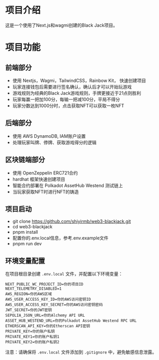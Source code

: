 # 项目介绍
这是一个使用了Next.js和wagmi创建的Black Jack项目。

# 项目功能
## 前端部分
- 使用 Nextjs，Wagmi，TailwindCSS，Rainbow Kit， 快速创建项目
- 玩家连接钱包后需要进行签名确认，确认后才可以开始玩游戏
- 游戏规则为经典的Black Jack游戏规则，手牌更接近于21点则胜利
- 玩家每赢一把加100分，每输一把减100分，平局不得分
- 玩家分数达到1000分时，点击获取NFT可以获取一枚NFT

## 后端部分
- 使用 AWS DynamoDB, IAM账户设置
- 处理玩家叫牌、停牌、获取游戏得分的逻辑

## 区块链端部分
- 使用 OpenZeppelin ERC721合约
- hardhat 框架快速创建项目
- 智能合约部署在 Polkadot AssetHub Westend 测试链上
- 当玩家获取NFT时进行NFT的铸造

## 项目启动
- git clone https://github.com/shiyirmb/web3-blackjack.git
- cd web3-blackjack
- pnpm install
- 配置你的.env.local信息，参考.env.example文件
- pnpm run dev

## 环境变量配置
在项目根目录创建 `.env.local` 文件，并配置以下环境变量：

```env
NEXT_PUBLIC_WC_PROJECT_ID=你的项目ID
NEXT_TELEMETRY_DISABLED=1
AWS_REGION=你的AWS区域
AWS_USER_ACCESS_KEY_ID=你的AWS访问密钥ID
AWS_USER_ACCESS_KEY_SECRET=你的AWS访问密钥密码
JWT_SECRET=你的JWT密钥
SEPOLIA_JSON_URL=你的Alchemy API URL
ASSET_HUB_WESTEND_URL=你的Polkadot AssetHub Westend RPC URL
ETHERSCAN_API_KEY=你的Etherscan API密钥
PRIVATE_KEY=你的账户私钥
PRIVATE_KEY1=你的账户私钥1
PRIVATE_KEY2=你的账户私钥2
```

注意：请确保将 `.env.local` 文件添加到 `.gitignore` 中，避免敏感信息泄露。
